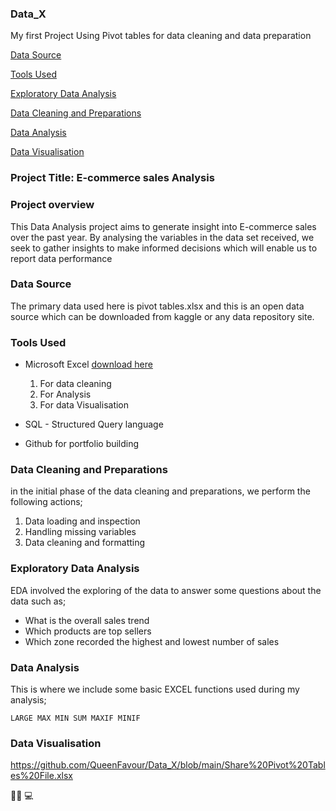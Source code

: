 ### Data_X
My first Project Using Pivot tables for data cleaning and data preparation 

[Data Source](#data-source)

[Tools Used](#tools-used)

[Exploratory Data Analysis](#exploratory-data-analysis)

[Data Cleaning and Preparations](#data-cleaning-and-preparations)

[Data Analysis](#data-analysis)

[Data Visualisation](#data-visualisation)



### Project Title: E-commerce sales Analysis  

### Project overview
This Data Analysis project aims to generate insight into E-commerce sales over the past year. By analysing the variables in the data set received, we seek to gather insights to make informed decisions which will enable us to report data performance

### Data Source
The primary data used here is pivot tables.xlsx and this is an open data source which can be downloaded from kaggle or any data repository site.

### Tools Used

- Microsoft Excel [download here](https://www.microsoft.com)
  1. For data cleaning
  2. For Analysis
  3. For data Visualisation
     
- SQL - Structured Query language
- Github for portfolio building

### Data Cleaning and Preparations
in the initial phase of the data cleaning and preparations, we perform the following actions;
   1. Data loading and inspection
   2. Handling missing variables
   3. Data cleaning and formatting

### Exploratory Data Analysis
EDA involved the exploring of the data to answer some questions about the data such as;
- What is the overall sales trend
- Which products are top sellers
- Which zone recorded the highest and lowest number of sales

### Data Analysis
This is where we include some basic EXCEL functions used during my analysis;

```EXCEL
LARGE MAX MIN SUM MAXIF MINIF
```
### Data Visualisation
https://github.com/QueenFavour/Data_X/blob/main/Share%20Pivot%20Tables%20File.xlsx

🧑‍💻
💻
